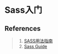 # Sass入门

## References
> 1. [SASS用法指南](http://www.ruanyifeng.com/blog/2012/06/sass.html)
> 2. [Sass Guide](http://www.w3cplus.com/sassguide/index.html)
